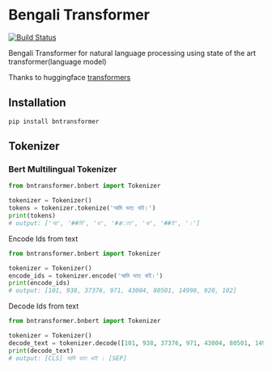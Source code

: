 # Bengali Transformer
[![Build Status](https://travis-ci.org/sagorbrur/bntransformer.svg?branch=master)](https://travis-ci.org/sagorbrur/bntransformer)

Bengali Transformer for natural language processing using state of the art transformer(language model)

Thanks to huggingface [transformers](https://github.com/huggingface/transformers)

## Installation
```
pip install bntransformer
```

## Tokenizer
### Bert Multilingual Tokenizer

  ```py
  from bntransformer.bnbert import Tokenizer

  tokenizer = Tokenizer()
  tokens = tokenizer.tokenize('আমি ভাত খাই।')
  print(tokens)
  # output: ['আ', '##মি', 'ভ', '##াত', 'খা', '##ই', '।']
  ```

  Encode Ids from text

  ```py
  from bntransformer.bnbert import Tokenizer

  tokenizer = Tokenizer()
  encode_ids = tokenizer.encode('আমি ভাত খাই।')
  print(encode_ids)
  # output: [101, 938, 37376, 971, 43004, 80501, 14998, 920, 102]
  ```
    
   Decode Ids from text
   
   ```py
   from bntransformer.bnbert import Tokenizer

   tokenizer = Tokenizer()
   decode_text = tokenizer.decode([101, 938, 37376, 971, 43004, 80501, 14998, 920, 102])
   print(decode_text)
   # output: [CLS] আমি ভাত খাই । [SEP]
   
   ```
    



